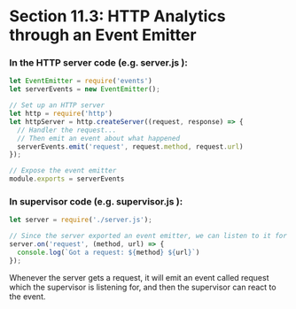 # Section 11.3: HTTP Analytics through an Event Emitter

### In the HTTP server code (e.g. server.js ):

```js
let EventEmitter = require('events')
let serverEvents = new EventEmitter();

// Set up an HTTP server
let http = require('http')
let httpServer = http.createServer((request, response) => {
  // Handler the request...
  // Then emit an event about what happened
  serverEvents.emit('request', request.method, request.url)
});

// Expose the event emitter
module.exports = serverEvents
```

### In supervisor code (e.g. supervisor.js ):
```js
let server = require('./server.js');

// Since the server exported an event emitter, we can listen to it for changes:
server.on('request', (method, url) => {
  console.log(`Got a request: ${method} ${url}`)
});
```

Whenever the server gets a request, it will emit an event called request which the supervisor is 
listening for, and then the supervisor can react to the event.
